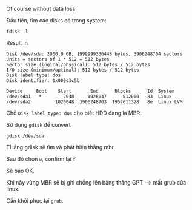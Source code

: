 Of course without data loss

Đầu tiên, tìm các disks có trong system:

    fdisk -l

Result in

    Disk /dev/sda: 2000.0 GB, 1999999336448 bytes, 3906248704 sectors
    Units = sectors of 1 * 512 = 512 bytes
    Sector size (logical/physical): 512 bytes / 512 bytes
    I/O size (minimum/optimal): 512 bytes / 512 bytes
    Disk label type: dos
    Disk identifier: 0x000d3c5b

    Device     Boot    Start       End      Blocks      Id  System
    /dev/sda1   *        2048     1026047      512000   83  Linux
    /dev/sda2         1026048  3906248703  1952611328   8e  Linux LVM

Chỗ `Disk label type: dos` cho biết HDD đang là MBR.

Sử dụng `gdisk` để convert

    gdisk /dev/sda

THằng gdisk sẽ tìm và phát hiện thằng mbr

Sau đó chọn `w`, confirm lại `Y`

Sẽ báo OK.

Khi này vùng MBR sẽ bị ghi chồng lên bằng thằng GPT --> mất grub của linux.

Cần khôi phục lại `grub`.
